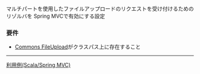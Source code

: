マルチパートを使用したファイルアップロードのリクエストを受け付けるためのリゾルバを Spring MVCで有効にする設定

### 要件

- [Commons FileUpload](http://commons.apache.org/proper/commons-fileupload/)がクラスパス上に存在すること

<hr>

[利用例(Scala/Spring MVC)](${contextRoot}/src/examples/scala/com/walbrix/spring/UploadRequestHandler.scala)